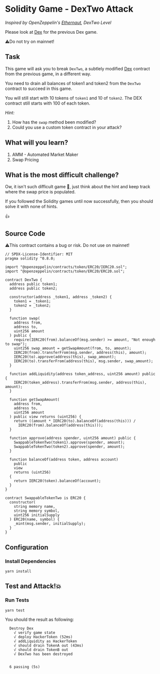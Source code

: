 # Solidity Game - DexTwo Attack

_Inspired by OpenZeppelin's [Ethernaut](https://ethernaut.openzeppelin.com), DexTwo Level_

Please look at [Dex](https://github.com/maAPPsDEV/dex-attack) for the previous Dex game.

⚠️Do not try on mainnet!

## Task

This game will ask you to break `DexTwo`, a subtlely modified [Dex](https://github.com/maAPPsDEV/dex-attack) contract from the previous game, in a different way.

You need to drain all balances of token1 and token2 from the `DexTwo` contract to succeed in this game.

You will still start with 10 tokens of `token1` and 10 of `token2`. The DEX contract still starts with 100 of each token.


_Hint:_

1. How has the `swap` method been modified?
2. Could you use a custom token contract in your attack?


## What will you learn?

1. AMM - Automated Market Maker
2. Swap Pricing

## What is the most difficult challenge?

Ow, it isn't such difficult game 🤕, just think about the hint and keep track where the swap price is populated.

If you followed the Solidity games until now successfully, then you should solve it with none of hints.

👍

## Source Code

⚠️This contract contains a bug or risk. Do not use on mainnet!

```solidity
// SPDX-License-Identifier: MIT
pragma solidity ^0.8.0;

import "@openzeppelin/contracts/token/ERC20/IERC20.sol";
import "@openzeppelin/contracts/token/ERC20/ERC20.sol";

contract DexTwo {
  address public token1;
  address public token2;

  constructor(address _token1, address _token2) {
    token1 = _token1;
    token2 = _token2;
  }

  function swap(
    address from,
    address to,
    uint256 amount
  ) public {
    require(IERC20(from).balanceOf(msg.sender) >= amount, "Not enough to swap");
    uint256 swap_amount = getSwapAmount(from, to, amount);
    IERC20(from).transferFrom(msg.sender, address(this), amount);
    IERC20(to).approve(address(this), swap_amount);
    IERC20(to).transferFrom(address(this), msg.sender, swap_amount);
  }

  function addLiquidity(address token_address, uint256 amount) public {
    IERC20(token_address).transferFrom(msg.sender, address(this), amount);
  }

  function getSwapAmount(
    address from,
    address to,
    uint256 amount
  ) public view returns (uint256) {
    return ((amount * IERC20(to).balanceOf(address(this))) /
      IERC20(from).balanceOf(address(this)));
  }

  function approve(address spender, uint256 amount) public {
    SwappableTokenTwo(token1).approve(spender, amount);
    SwappableTokenTwo(token2).approve(spender, amount);
  }

  function balanceOf(address token, address account)
    public
    view
    returns (uint256)
  {
    return IERC20(token).balanceOf(account);
  }
}

contract SwappableTokenTwo is ERC20 {
  constructor(
    string memory name,
    string memory symbol,
    uint256 initialSupply
  ) ERC20(name, symbol) {
    _mint(msg.sender, initialSupply);
  }
}

```

## Configuration

### Install Dependencies

```
yarn install
```

## Test and Attack!💥

### Run Tests

```
yarn test
```

You should the result as following:

```
  Destroy Dex
    √ verify game state
    √ deploy HackerToken (52ms)
    √ addLiquidity as HackerToken
    √ should drain TokenA out (43ms)
    √ should drain TokenB out
    √ DexTwo has been destroyed


  6 passing (5s)

```

